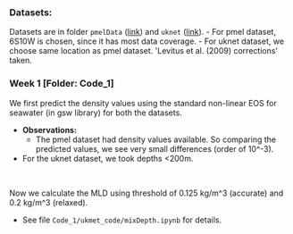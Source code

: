 ### Datasets:
Datasets are in folder `pmelData` ([link](https://www.pmel.noaa.gov/tao/drupal/disdel/)) and `uknet` ([link](https://www.metoffice.gov.uk/hadobs/en4/download-en4-2-2.html)). 
    - For pmel dataset, 6S10W is chosen, since it has most data coverage.
    - For uknet dataset, we choose same location as pmel dataset. 'Levitus et al. (2009) corrections' taken.

### **Week 1**  [Folder: Code_1]
We first predict the density values using the standard non-linear EOS for seawater (in gsw library) for both the datasets. 
- **Observations:**
    - The pmel dataset had density values available. So comparing the predicted values, we see very small differences (order of 10^-3).
- For the uknet dataset, we took depths <200m. 

<br>

Now we calculate the MLD using threshold of 0.125 kg/m^3 (accurate) and 0.2 kg/m^3 (relaxed).
- See file `Code_1/ukmet_code/mixDepth.ipynb` for details.
